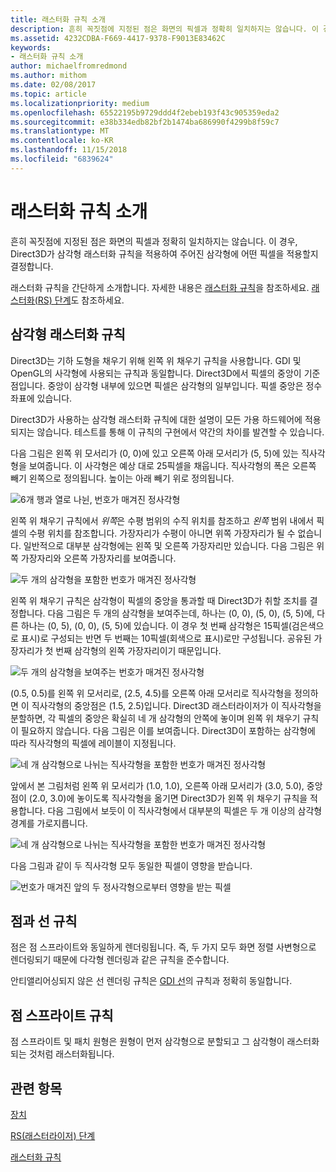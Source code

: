 ```yaml
---
title: 래스터화 규칙 소개
description: 흔히 꼭짓점에 지정된 점은 화면의 픽셀과 정확히 일치하지는 않습니다. 이 경우, Direct3D가 삼각형 래스터화 규칙을 적용하여 주어진 삼각형에 어떤 픽셀을 적용할지 결정합니다.
ms.assetid: 4232CDBA-F669-4417-9378-F9013E83462C
keywords:
- 래스터화 규칙 소개
author: michaelfromredmond
ms.author: mithom
ms.date: 02/08/2017
ms.topic: article
ms.localizationpriority: medium
ms.openlocfilehash: 65522195b9729ddd4f2ebeb193f43c905359eda2
ms.sourcegitcommit: e38b334edb82bf2b1474ba686990f4299b8f59c7
ms.translationtype: MT
ms.contentlocale: ko-KR
ms.lasthandoff: 11/15/2018
ms.locfileid: "6839624"
---
```

# <a name="introduction-to-rasterization-rules"></a>래스터화 규칙 소개


흔히 꼭짓점에 지정된 점은 화면의 픽셀과 정확히 일치하지는 않습니다. 이 경우, Direct3D가 삼각형 래스터화 규칙을 적용하여 주어진 삼각형에 어떤 픽셀을 적용할지 결정합니다.

래스터화 규칙을 간단하게 소개합니다. 자세한 내용은 [래스터화 규칙](rasterization-rules.md)을 참조하세요. [래스터화(RS) 단계](rasterizer-stage--rs-.md)도 참조하세요.

## <a name="span-idtrianglerasterizationrulesspanspan-idtrianglerasterizationrulesspanspan-idtrianglerasterizationrulesspantriangle-rasterization-rules"></a><span id="Triangle_Rasterization_Rules"></span><span id="triangle_rasterization_rules"></span><span id="TRIANGLE_RASTERIZATION_RULES"></span>삼각형 래스터화 규칙


Direct3D는 기하 도형을 채우기 위해 왼쪽 위 채우기 규칙을 사용합니다. GDI 및 OpenGL의 사각형에 사용되는 규칙과 동일합니다. Direct3D에서 픽셀의 중앙이 기준점입니다. 중앙이 삼각형 내부에 있으면 픽셀은 삼각형의 일부입니다. 픽셀 중앙은 정수 좌표에 있습니다.

Direct3D가 사용하는 삼각형 래스터화 규칙에 대한 설명이 모든 가용 하드웨어에 적용되지는 않습니다. 테스트를 통해 이 규칙의 구현에서 약간의 차이를 발견할 수 있습니다.

다음 그림은 왼쪽 위 모서리가 (0, 0)에 있고 오른쪽 아래 모서리가 (5, 5)에 있는 직사각형을 보여줍니다. 이 사각형은 예상 대로 25픽셀을 채웁니다. 직사각형의 폭은 오른쪽 빼기 왼쪽으로 정의됩니다. 높이는 아래 빼기 위로 정의됩니다.

![6개 행과 열로 나뉜, 번호가 매겨진 정사각형](images/pixmap.png)

왼쪽 위 채우기 규칙에서 *위쪽*은 수평 범위의 수직 위치를 참조하고 *왼쪽* 범위 내에서 픽셀의 수평 위치를 참조합니다. 가장자리가 수평이 아니면 위쪽 가장자리가 될 수 없습니다. 일반적으로 대부분 삼각형에는 왼쪽 및 오른쪽 가장자리만 있습니다. 다음 그림은 위쪽 가장자리와 오른쪽 가장자리를 보여줍니다.

![두 개의 삼각형을 포함한 번호가 매겨진 정사각형](images/triedge.png)

왼쪽 위 채우기 규칙은 삼각형이 픽셀의 중앙을 통과할 때 Direct3D가 취할 조치를 결정합니다. 다음 그림은 두 개의 삼각형을 보여주는데, 하나는 (0, 0), (5, 0), (5, 5)에, 다른 하나는 (0, 5), (0, 0), (5, 5)에 있습니다. 이 경우 첫 번째 삼각형은 15픽셀(검은색으로 표시)로 구성되는 반면 두 번째는 10픽셀(회색으로 표시)로만 구성됩니다. 공유된 가장자리가 첫 번째 삼각형의 왼쪽 가장자리이기 때문입니다.

![두 개의 삼각형을 보여주는 번호가 매겨진 정사각형](images/twotris.png)

(0.5, 0.5)를 왼쪽 위 모서리로, (2.5, 4.5)를 오른쪽 아래 모서리로 직사각형을 정의하면 이 직사각형의 중앙점은 (1.5, 2.5)입니다. Direct3D 래스터라이저가 이 직사각형을 분할하면, 각 픽셀의 중앙은 확실히 네 개 삼각형의 안쪽에 놓이며 왼쪽 위 채우기 규칙이 필요하지 않습니다. 다음 그림은 이를 보여줍니다. Direct3D이 포함하는 삼각형에 따라 직사각형의 픽셀에 레이블이 지정됩니다.

![네 개 삼각형으로 나뉘는 직사각형을 포함한 번호가 매겨진 정사각형](images/noambig.png)

앞에서 본 그림처럼 왼쪽 위 모서리가 (1.0, 1.0), 오른쪽 아래 모서리가 (3.0, 5.0), 중앙 점이 (2.0, 3.0)에 놓이도록 직사각형을 옮기면 Direct3D가 왼쪽 위 채우기 규칙을 적용합니다. 다음 그림에서 보듯이 이 직사각형에서 대부분의 픽셀은 두 개 이상의 삼각형 경계를 가로지릅니다.

![네 개 삼각형으로 나뉘는 직사각형을 포함한 번호가 매겨진 정사각형](images/fillrule.png)

다음 그림과 같이 두 직사각형 모두 동일한 픽셀이 영향을 받습니다.

![번호가 매겨진 앞의 두 정사각형으로부터 영향을 받는 픽셀](images/samepix.png)

## <a name="span-idpointandlinerulesspanspan-idpointandlinerulesspanspan-idpointandlinerulesspanpoint-and-line-rules"></a><span id="Point_and_Line_Rules"></span><span id="point_and_line_rules"></span><span id="POINT_AND_LINE_RULES"></span>점과 선 규칙


점은 점 스프라이트와 동일하게 렌더링됩니다. 즉, 두 가지 모두 화면 정렬 사변형으로 렌더링되기 때문에 다각형 렌더링과 같은 규칙을 준수합니다.

안티앨리어싱되지 않은 선 렌더링 규칙은 [GDI 선](https://msdn.microsoft.com/library/windows/desktop/dd145027)의 규칙과 정확히 동일합니다.

## <a name="span-idpointspriterulesspanspan-idpointspriterulesspanspan-idpointspriterulesspanpoint-sprite-rules"></a><span id="Point_Sprite_Rules"></span><span id="point_sprite_rules"></span><span id="POINT_SPRITE_RULES"></span>점 스프라이트 규칙


점 스프라이트 및 패치 원형은 원형이 먼저 삼각형으로 분할되고 그 삼각형이 래스터화되는 것처럼 래스터화됩니다.

## <a name="span-idrelated-topicsspanrelated-topics"></a><span id="related-topics"></span>관련 항목


[장치](devices.md)

[RS(래스터라이저) 단계](rasterizer-stage--rs-.md)

[래스터화 규칙](rasterization-rules.md)

 

 




